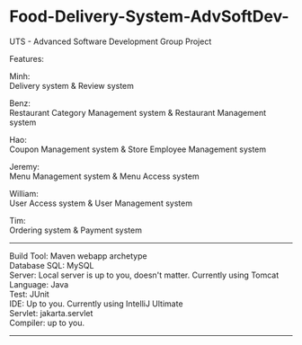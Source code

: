 # Food-Delivery-System-AdvSoftDev-
UTS - Advanced Software Development Group Project 

Features:

Minh:  
Delivery system & Review system 

Benz:  
Restaurant Category Management system & Restaurant Management system

Hao:  
Coupon Management system & Store Employee Management system

Jeremy:          
Menu Management system & Menu Access system

William:         
User Access system & User Management system

Tim:  
Ordering system & Payment system

------------------------------------------------------------------

Build Tool: Maven webapp archetype          
Database SQL: MySQL            
Server:  Local server is up to you, doesn't matter. Currently using Tomcat              
Language:  Java            
Test:  JUnit          
IDE:  Up to you. Currently using IntelliJ Ultimate           
Servlet:  jakarta.servlet            
Compiler:  up to you.           


------------------------------------------------------------------
